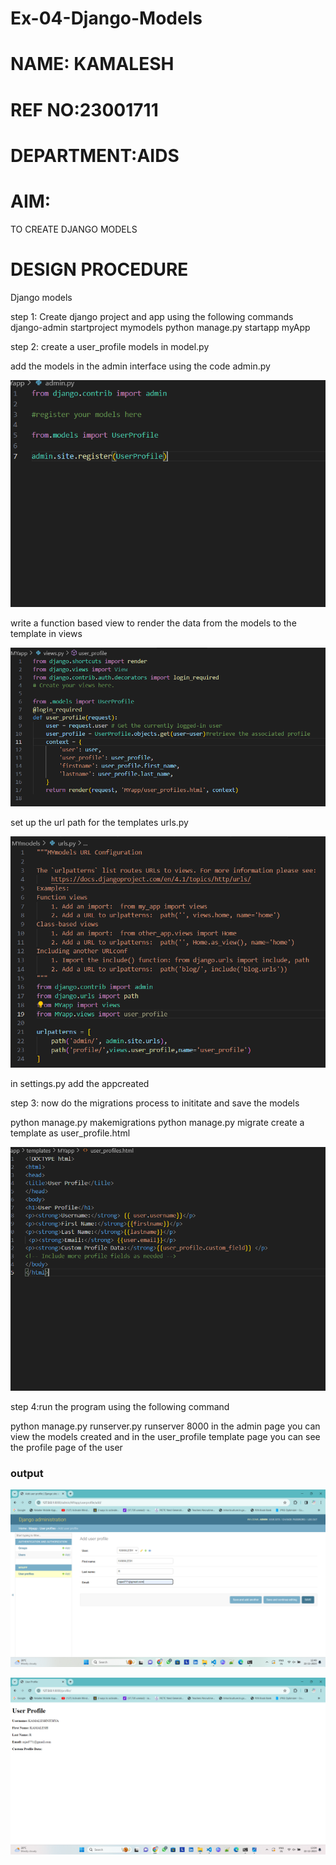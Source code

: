 # Ex-04-Django-Models
# NAME: KAMALESH
# REF NO:23001711
# DEPARTMENT:AIDS

# AIM:
 TO CREATE DJANGO MODELS
# DESIGN PROCEDURE

Django models


step 1: Create django project and app using the following commands django-admin startproject mymodels python manage.py startapp myApp 


step 2: create a user_profile models in model.py 



add the models in the admin interface using the code admin.py

![Alt text](<Screenshot 2023-11-22 203634.png>)


write a function based view to render the data from the models to the template in views


![Alt text](image-1.png)


set up the url path for the templates urls.py

![Alt text](image-2.png)

in settings.py add the appcreated

step 3: now do the migrations process to inititate and save the models

python manage.py makemigrations python manage.py migrate create a template as user_profile.html

![Alt text](<Screenshot 2023-11-22 202719.png>)

step 4:run the program using the following command 

python manage.py runserver.py runserver 8000 in the admin page you can view the models created and in the user_profile template page you can see the profile page of the user


### output

![Alt text](image-3.png)

![Alt text](<Screenshot (25).png>)
